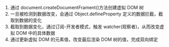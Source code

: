  1. 通过 document.createDocumentFrament()方法创建虚拟 DOM 树
 2. 一旦被检测到数据改变，会通过 Object.defineProperty 定义的数据拦截，截取到数据的变化
 3. 截取到数据变化，通过订阅-开发者模式，触发 watcher(观察者)，从而改变虚拟 DOM 中的具体数据
 4. 通过更新虚拟 DOM 的元素值，改变最后渲染 DOM 树的值，完成双向绑定

 